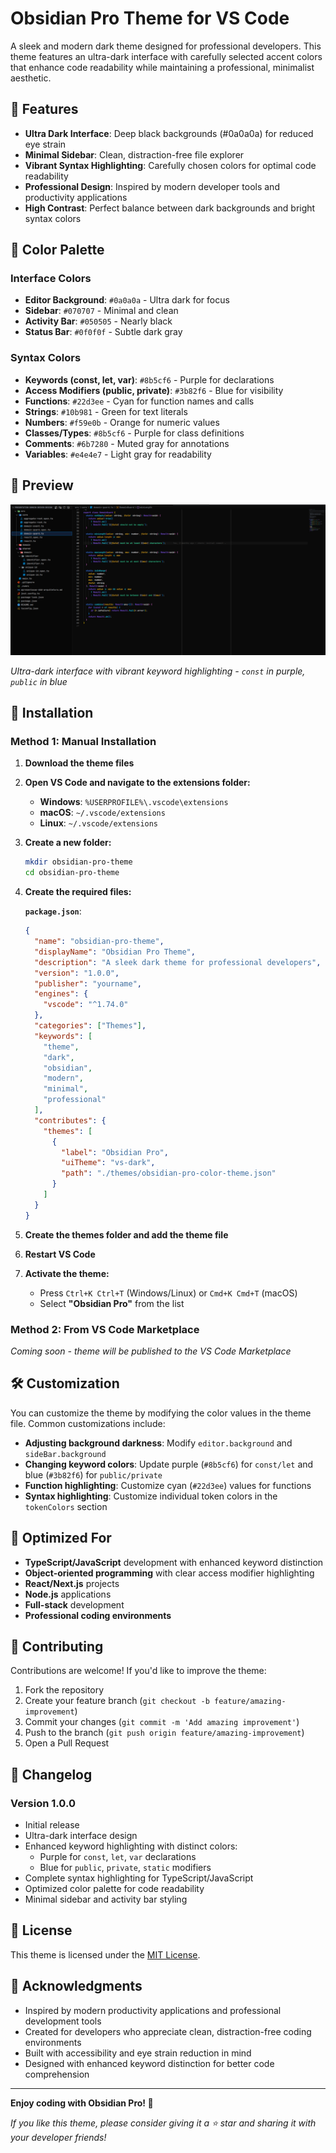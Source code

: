 # Obsidian Pro Theme for VS Code

A sleek and modern dark theme designed for professional developers. This theme features an ultra-dark interface with carefully selected accent colors that enhance code readability while maintaining a professional, minimalist aesthetic.

## 🌟 Features

- **Ultra Dark Interface**: Deep black backgrounds (#0a0a0a) for reduced eye strain
- **Minimal Sidebar**: Clean, distraction-free file explorer
- **Vibrant Syntax Highlighting**: Carefully chosen colors for optimal code readability
- **Professional Design**: Inspired by modern developer tools and productivity applications
- **High Contrast**: Perfect balance between dark backgrounds and bright syntax colors

## 🎨 Color Palette

### Interface Colors

- **Editor Background**: `#0a0a0a` - Ultra dark for focus
- **Sidebar**: `#070707` - Minimal and clean
- **Activity Bar**: `#050505` - Nearly black
- **Status Bar**: `#0f0f0f` - Subtle dark gray

### Syntax Colors

- **Keywords (const, let, var)**: `#8b5cf6` - Purple for declarations
- **Access Modifiers (public, private)**: `#3b82f6` - Blue for visibility
- **Functions**: `#22d3ee` - Cyan for function names and calls
- **Strings**: `#10b981` - Green for text literals
- **Numbers**: `#f59e0b` - Orange for numeric values
- **Classes/Types**: `#8b5cf6` - Purple for class definitions
- **Comments**: `#6b7280` - Muted gray for annotations
- **Variables**: `#e4e4e7` - Light gray for readability

## 📸 Preview

![Obsidian Pro Theme Preview](/images/obsidian-pro-theme.png)

_Ultra-dark interface with vibrant keyword highlighting - `const` in purple, `public` in blue_

## 🚀 Installation

### Method 1: Manual Installation

1. **Download the theme files**
2. **Open VS Code and navigate to the extensions folder:**

   - **Windows**: `%USERPROFILE%\.vscode\extensions`
   - **macOS**: `~/.vscode/extensions`
   - **Linux**: `~/.vscode/extensions`

3. **Create a new folder:**

   ```bash
   mkdir obsidian-pro-theme
   cd obsidian-pro-theme
   ```

4. **Create the required files:**

   **`package.json`**:

   ```json
   {
     "name": "obsidian-pro-theme",
     "displayName": "Obsidian Pro Theme",
     "description": "A sleek dark theme for professional developers",
     "version": "1.0.0",
     "publisher": "yourname",
     "engines": {
       "vscode": "^1.74.0"
     },
     "categories": ["Themes"],
     "keywords": [
       "theme",
       "dark",
       "obsidian",
       "modern",
       "minimal",
       "professional"
     ],
     "contributes": {
       "themes": [
         {
           "label": "Obsidian Pro",
           "uiTheme": "vs-dark",
           "path": "./themes/obsidian-pro-color-theme.json"
         }
       ]
     }
   }
   ```

5. **Create the themes folder and add the theme file**
6. **Restart VS Code**
7. **Activate the theme:**
   - Press `Ctrl+K Ctrl+T` (Windows/Linux) or `Cmd+K Cmd+T` (macOS)
   - Select **"Obsidian Pro"** from the list

### Method 2: From VS Code Marketplace

_Coming soon - theme will be published to the VS Code Marketplace_

## 🛠️ Customization

You can customize the theme by modifying the color values in the theme file. Common customizations include:

- **Adjusting background darkness**: Modify `editor.background` and `sideBar.background`
- **Changing keyword colors**: Update purple (`#8b5cf6`) for `const/let` and blue (`#3b82f6`) for `public/private`
- **Function highlighting**: Customize cyan (`#22d3ee`) values for functions
- **Syntax highlighting**: Customize individual token colors in the `tokenColors` section

## 🎯 Optimized For

- **TypeScript/JavaScript** development with enhanced keyword distinction
- **Object-oriented programming** with clear access modifier highlighting
- **React/Next.js** projects
- **Node.js** applications
- **Full-stack** development
- **Professional coding environments**

## 🤝 Contributing

Contributions are welcome! If you'd like to improve the theme:

1. Fork the repository
2. Create your feature branch (`git checkout -b feature/amazing-improvement`)
3. Commit your changes (`git commit -m 'Add amazing improvement'`)
4. Push to the branch (`git push origin feature/amazing-improvement`)
5. Open a Pull Request

## 📝 Changelog

### Version 1.0.0

- Initial release
- Ultra-dark interface design
- Enhanced keyword highlighting with distinct colors:
  - Purple for `const`, `let`, `var` declarations
  - Blue for `public`, `private`, `static` modifiers
- Complete syntax highlighting for TypeScript/JavaScript
- Optimized color palette for code readability
- Minimal sidebar and activity bar styling

## 📄 License

This theme is licensed under the [MIT License](LICENSE).

## 🙏 Acknowledgments

- Inspired by modern productivity applications and professional development tools
- Created for developers who appreciate clean, distraction-free coding environments
- Built with accessibility and eye strain reduction in mind
- Designed with enhanced keyword distinction for better code comprehension

---

**Enjoy coding with Obsidian Pro! 💎**

_If you like this theme, please consider giving it a ⭐ star and sharing it with your developer friends!_
